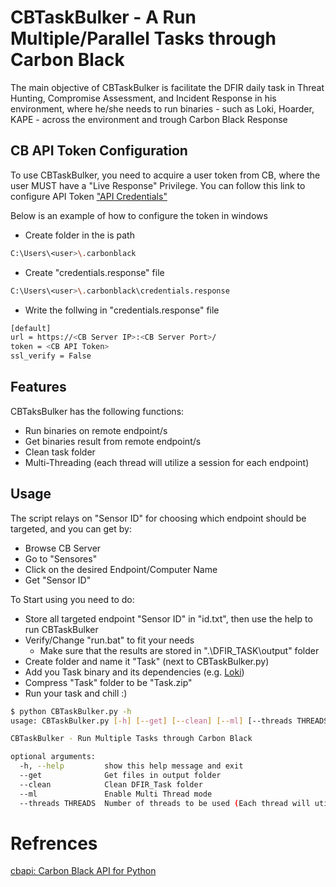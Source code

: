 # CBTaskBulker - A Run Multiple/Parallel Tasks through Carbon Black

The main objective of CBTaskBulker is facilitate the DFIR daily task in Threat Hunting, Compromise Assessment, and Incident Response in his environment, where he/she needs to run binaries - such as Loki, Hoarder, KAPE - across the environment and trough Carbon Black Response  

## CB API Token Configuration

To use CBTaskBulker, you need to acquire a user token from CB, where the user MUST have a "Live Response" Privilege. You can follow this link to configure API Token ["API Credentials"](https://cbapi.readthedocs.io/en/latest/#api-credentials)

Below is an example of how to configure the token in windows
- Create folder in the is path
```bash
C:\Users\<user>\.carbonblack
```
- Create "credentials.response" file
```bash
C:\Users\<user>\.carbonblack\credentials.response
```
- Write the follwing in "credentials.response" file
```bash
[default]
url = https://<CB Server IP>:<CB Server Port>/
token = <CB API Token>
ssl_verify = False

```
## Features
CBTaksBulker has the following functions:
- Run binaries on remote endpoint/s
- Get binaries result from remote endpoint/s
- Clean task folder
- Multi-Threading (each thread will utilize a session for each endpoint)

## Usage

The script relays on "Sensor ID" for choosing which endpoint should be targeted, and you can get by:
- Browse CB Server
- Go to "Sensores"
- Click on the desired Endpoint/Computer Name
- Get "Sensor ID"

To Start using you need to do: 
- Store all targeted endpoint "Sensor ID" in "id.txt", then use the help to run CBTaskBulker
- Verify/Change "run.bat" to fit your needs
    - Make sure that the results are stored in ".\DFIR_TASK\output" folder
- Create folder and name it "Task" (next to CBTaskBulker.py)
- Add you Task binary and its dependencies (e.g. [Loki](https://github.com/Neo23x0/Loki/releases))
- Compress "Task" folder to be "Task.zip"
- Run your task and chill :)

 
```bash
$ python CBTaskBulker.py -h
usage: CBTaskBulker.py [-h] [--get] [--clean] [--ml] [--threads THREADS]

CBTaskBulker - Run Multiple Tasks through Carbon Black

optional arguments:
  -h, --help         show this help message and exit
  --get              Get files in output folder
  --clean            Clean DFIR_Task folder
  --ml               Enable Multi Thread mode
  --threads THREADS  Number of threads to be used (Each thread will utilize a dedicated LR session)
```

# Refrences
[cbapi: Carbon Black API for Python](https://cbapi.readthedocs.io/en/latest/)